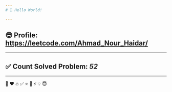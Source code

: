 ```yaml
---
# 👋 Hello World!

---
```

## 😎 Profile: https://leetcode.com/Ahmad_Nour_Haidar/

---
## ✅ Count Solved Problem: ***52***

---
👋
❤
🔥
‍✅
⭐
🌟
⚡
💡
😇
